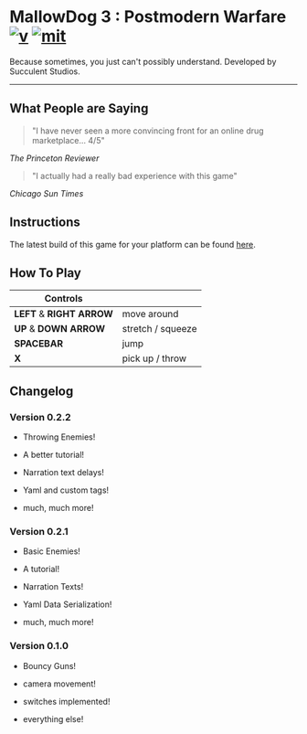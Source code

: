 
MallowDog 3 : Postmodern Warfare [![v]][tag] [![mit]][license]
==============================================================

Because sometimes, you just can't possibly understand.
Developed by Succulent Studios.

---
[mit]: <http://img.shields.io/:license-MIT-blue.svg>
[license]: <http://bescott.mit-license.org>
[v]: <https://img.shields.io/badge/version-0.2.2-blue.svg>
[tag]: <https://github.com/evan-erdos/postmodern-warfare/releases/tag/0.2.2-beta>

## What People are Saying ##

> "I have never seen a more convincing front for an online drug marketplace... 4/5"

*The Princeton Reviewer*

> "I actually had a really bad experience with this game"

*Chicago Sun Times*


## Instructions ##

The latest build of this game for your platform can be found [here][tag].


## How To Play ##

| Controls                   |                   |
|----------------------------|-------------------|
| **LEFT** & **RIGHT ARROW** | move around       |
| **UP** & **DOWN ARROW**    | stretch / squeeze |
| **SPACEBAR**               | jump              |
| **X**                      | pick up / throw   |


## Changelog ##


### Version 0.2.2 ###

- Throwing Enemies!

- A better tutorial!

- Narration text delays!

- Yaml and custom tags!

- much, much more!



### Version 0.2.1 ###

- Basic Enemies!

- A tutorial!

- Narration Texts!

- Yaml Data Serialization!

- much, much more!


### Version 0.1.0 ###

- Bouncy Guns!

- camera movement!

- switches implemented!

- everything else!

